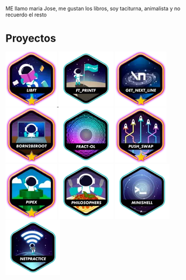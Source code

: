 ME llamo maria Jose, me gustan los libros, soy taciturna, animalista y no recuerdo el resto

<h1>Proyectos</h1>
<a href="https://github.com/100tfko/Libft-v7"><img src="https://github.com/leogaudin/42_project_badges/raw/main/badges/libft_bonus_max.webp"> </a>
<a href="https://github.com/100tfko/Ft-printf">
<img src="https://github.com/leogaudin/42_project_badges/raw/main/badges/ft_printf.webp"/></a>
<a href="https://github.com/100tfko/Get_next_line">
<img src="https://github.com/leogaudin/42_project_badges/raw/main/badges/get_next_line_bonus_max.webp"/></a>
<a href="https://github.com/100tfko/Born2beroot">
<img src="https://github.com/leogaudin/42_project_badges/raw/main/badges/born2beroot_bonus_max.webp""/></a>
<a href="https://github.com/100tfko/Fractol">
<img src="https://github.com/leogaudin/42_project_badges/raw/main/badges/fract-ol.webp"/></a>
<a href="https://github.com/100tfko/Push_swap">
<img src="https://github.com/leogaudin/42_project_badges/raw/main/badges/push_swap_bonus_max.webp"/></a>
<a href="https://github.com/100tfko/Pipex">
<img src="https://github.com/leogaudin/42_project_badges/raw/main/badges/pipex_bonus_max.webp"/></a>
<a href="https://github.com/100tfko/Philosophers">
<img src="https://github.com/leogaudin/42_project_badges/raw/main/badges/philosophers.webp"/></a>
<a href="https://github.com/100tfko/Minishell">
<img src="https://github.com/leogaudin/42_project_badges/raw/main/badges/minishell.webp"/></a>
<a href="https://github.com/100tfko/Net_practice">
<img src="https://github.com/leogaudin/42_project_badges/raw/main/badges/netpractice.webp"/></a>




